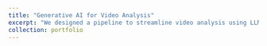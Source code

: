 ```yaml
---
title: "Generative AI for Video Analysis"
excerpt: "We designed a pipeline to streamline video analysis using LLMs and GenAI.<br/><br/><img src='/images/cctv_2_frame.png'>"
collection: portfolio
---
```


